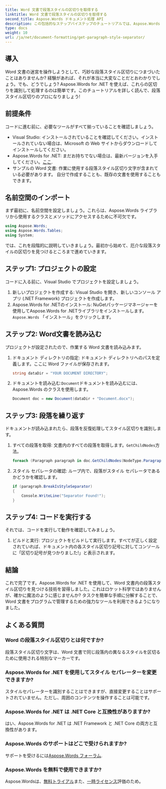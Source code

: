 ```yaml
---
title: Word 文書で段落スタイルの区切りを取得する
linktitle: Word 文書で段落スタイルの区切りを取得する
second_title: Aspose.Words ドキュメント処理 API
description: この包括的なステップバイステップのチュートリアルでは、Aspose.Words for .NET を使用して Word 文書内の段落スタイル区切りを識別および処理する方法を学習します。
type: docs
weight: 10
url: /ja/net/document-formatting/get-paragraph-style-separator/
---
```


## 導入

Word 文書の迷宮を操作しようとして、巧妙な段落スタイル区切りにつまづいたことはありませんか? 経験があれば、それが本当に大変なことだとおわかりでしょう。でも、どうでしょう? Aspose.Words for .NET を使えば、これらの区切りを識別して処理するのは簡単です。このチュートリアルを詳しく読んで、段落スタイル区切りのプロになりましょう!

## 前提条件

コードに進む前に、必要なツールがすべて揃っていることを確認しましょう。

- Visual Studio: インストールされていることを確認してください。インストールされていない場合は、Microsoft の Web サイトからダウンロードしてインストールしてください。
- Aspose.Words for .NET: まだお持ちでない場合は、最新バージョンを入手してください。[ここ](https://releases.aspose.com/words/net/).
- サンプルの Word 文書: 作業に使用する段落スタイル区切り文字が含まれている必要があります。 自分で作成することも、既存の文書を使用することもできます。

## 名前空間のインポート

まず最初に、名前空間を設定しましょう。これらは、Aspose.Words ライブラリから使用するクラスとメソッドにアクセスするために不可欠です。

```csharp
using Aspose.Words;
using Aspose.Words.Tables;
using System;
```

では、これを段階的に説明していきましょう。最初から始めて、厄介な段落スタイルの区切りを見つけるところまで進めていきます。

## ステップ1: プロジェクトの設定

コードに入る前に、Visual Studio でプロジェクトを設定しましょう。

1. 新しいプロジェクトを作成する: Visual Studio を開き、新しいコンソール アプリ (.NET Framework) プロジェクトを作成します。
2.  Aspose.Words for .NETのインストール: NuGetパッケージマネージャーを使用してAspose.Words for .NETライブラリをインストールします。`Aspose.Words` 「インストール」をクリックします。

## ステップ2: Word文書を読み込む

プロジェクトが設定されたので、作業する Word 文書を読み込みます。

1. ドキュメント ディレクトリの指定: ドキュメント ディレクトリへのパスを定義します。ここに Word ファイルが保存されます。

    ```csharp
    string dataDir = "YOUR DOCUMENT DIRECTORY";
    ```

2. ドキュメントを読み込む:`Document`ドキュメントを読み込むには、Aspose.Words のクラスを使用します。

    ```csharp
    Document doc = new Document(dataDir + "Document.docx");
    ```

## ステップ3: 段落を繰り返す

ドキュメントが読み込まれたら、段落を反復処理してスタイル区切りを識別します。

1. すべての段落を取得: 文書内のすべての段落を取得します。`GetChildNodes`方法。

    ```csharp
    foreach (Paragraph paragraph in doc.GetChildNodes(NodeType.Paragraph, true))
    ```

2. スタイル セパレータの確認: ループ内で、段落がスタイル セパレータであるかどうかを確認します。

    ```csharp
    if (paragraph.BreakIsStyleSeparator)
    {
        Console.WriteLine("Separator Found!");
    }
    ```

## ステップ4: コードを実行する

それでは、コードを実行して動作を確認してみましょう。

1. ビルドと実行: プロジェクトをビルドして実行します。すべてが正しく設定されていれば、ドキュメント内の各スタイル区切り記号に対してコンソールに「区切り記号が見つかりました!」と表示されます。

## 結論

これで完了です。Aspose.Words for .NET を使用して、Word 文書内の段落スタイル区切りを見つける技術を習得しました。これはロケット科学ではありませんが、確かに魔法のように感じませんか? タスクを簡単な手順に分解することで、Word 文書をプログラムで管理するための強力なツールを利用できるようになりました。

## よくある質問

### Word の段落スタイル区切りとは何ですか?
段落スタイル区切り文字は、Word 文書で同じ段落内の異なるスタイルを区切るために使用される特別なマーカーです。

### Aspose.Words for .NET を使用してスタイル セパレーターを変更できますか?
スタイルセパレーターを識別することはできますが、直接変更することはサポートされていません。ただし、周囲のコンテンツを操作することは可能です。

### Aspose.Words for .NET は .NET Core と互換性がありますか?
はい、Aspose.Words for .NET は .NET Framework と .NET Core の両方と互換性があります。

### Aspose.Words のサポートはどこで受けられますか?
サポートを受けるには[Aspose.Words フォーラム](https://forum.aspose.com/c/words/8).

### Aspose.Words を無料で使用できますか?
 Aspose.Wordsは、[無料トライアル](https://releases.aspose.com/)また、[一時ライセンス](https://purchase.aspose.com/temporary-license/)評価のため。